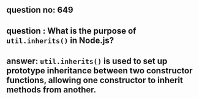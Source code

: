 
      
## question no: 649

## question : What is the purpose of `util.inherits()` in Node.js?

## answer: `util.inherits()` is used to set up prototype inheritance between two constructor functions, allowing one constructor to inherit methods from another.
      